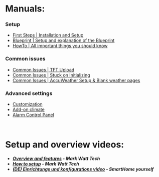 # Manuals:
### Setup
- [First Steps | Installation and Setup](install.md)
- [Blueprint | Setup and explanation of the Blueprint](blueprint.md)
- [HowTo | All important things you should know](howto.md)
### Common issues
- [Common Issues | TFT Upload](tft_upload.md)
- [Common Issues | Stuck on Initializing](error_initializing.md)
- [Common Issues | AccuWeather Setup & Blank weather pages](weather.md)
### Advanced settings
- [Customization](customization.md)
- [Add-on climate](addon_climate.md)
- [Alarm Control Panel](alarm.md)

&nbsp;
&nbsp;
# Setup and overview videos:
- **_[Overview and features](https://www.youtube.com/watch?v=b7vW4YtUaTs) - Mark Watt Tech_**
- **_[How to setup](https://www.youtube.com/watch?v=jpSTA_ILB8g) - Mark Watt Tech_**
- **_[(DE) Einrichtungs und konfigurations video](https://www.youtube.com/watch?v=3afPFg6kUdc) - SmartHome yourself_**

